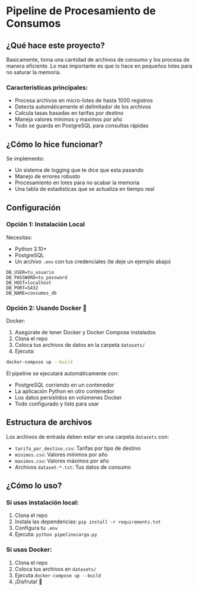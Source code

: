 # Pipeline de Procesamiento de Consumos

## ¿Qué hace este proyecto?
Basicamente, toma una cantidad de archivos de consumo y los procesa de manera eficiente. Lo mas importante es que lo hace en pequeños lotes para no saturar la memoria.

### Caracteristicas principales:
- Procesa archivos en micro-lotes de hasta 1000 registros
- Detecta automáticamente el delimitador de los archivos 
- Calcula tasas basadas en tarifas por destino
- Maneja valores mínimos y maximos por año
- Todo se guarda en PostgreSQL para consultas rápidas

## ¿Cómo lo hice funcionar?
Se implemento:
- Un sistema de logging que te dice que esta pasando
- Manejo de errores robusto 
- Procesamiento en lotes para no acabar la memoria
- Una tabla de estadisticas que se actualiza en tiempo real

## Configuración

### Opción 1: Instalación Local
Necesitas:
- Python 3.10+
- PostgreSQL
- Un archivo `.env` con tus credenciales (te deje un ejemplo abajo)

```env
DB_USER=tu_usuario
DB_PASSWORD=tu_password
DB_HOST=localhost
DB_PORT=5432
DB_NAME=consumos_db
```
### Opción 2: Usando Docker 🐳
Docker:
1. Asegúrate de tener Docker y Docker Compose instalados
2. Clona el repo
3. Coloca tus archivos de datos en la carpeta `datasets/`
4. Ejecuta:
```bash
docker-compose up --build
```
El pipeline se ejecutará automáticamente con:
- PostgreSQL corriendo en un contenedor
- La aplicación Python en otro contenedor
- Los datos persistidos en volúmenes Docker
- Todo configurado y listo para usar

## Estructura de archivos
Los archivos de entrada deben estar en una carpeta `datasets` con:
- `tarifa_por_destino.csv`: Tarifas por tipo de destino
- `minimos.csv`: Valores mínimos por año
- `maximos.csv`: Valores máximos por año
- Archivos `dataset-*.txt`: Tus datos de consumo

## ¿Cómo lo uso?

### Si usas instalación local:
1. Clona el repo
2. Instala las dependencias: `pip install -r requirements.txt`
3. Configura tu `.env`
4. Ejecuta: `python pipelinecarga.py`

### Si usas Docker:
1. Clona el repo
2. Coloca tus archivos en `datasets/`
3. Ejecuta `docker-compose up --build`
4. ¡Disfruta! 🎉
